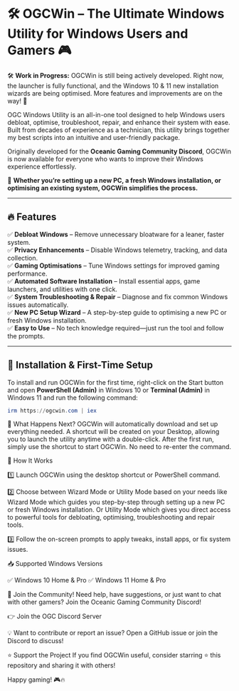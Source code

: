 # 🛠️ OGCWin – The Ultimate Windows Utility for Windows Users and Gamers 🎮

🛠️ **Work in Progress:**
OGCWin is still being actively developed. Right now, the launcher is fully functional, and the Windows 10 & 11 new installation wizards are being optimised.
More features and improvements are on the way! 🚀

OGC Windows Utility is an all-in-one tool designed to help Windows users debloat, optimise, troubleshoot, repair, and enhance their system with ease.
Built from decades of experience as a technician, this utility brings together my best scripts into an intuitive and user-friendly package.

Originally developed for the **Oceanic Gaming Community Discord**, OGCWin is now available for everyone who wants to improve their Windows experience effortlessly.

🚀 **Whether you’re setting up a new PC, a fresh Windows installation, or optimising an existing system, OGCWin simplifies the process.**

---

## 🔥 Features

✅ **Debloat Windows** – Remove unnecessary bloatware for a leaner, faster system.  
✅ **Privacy Enhancements** – Disable Windows telemetry, tracking, and data collection.  
✅ **Gaming Optimisations** – Tune Windows settings for improved gaming performance.  
✅ **Automated Software Installation** – Install essential apps, game launchers, and utilities with one click.  
✅ **System Troubleshooting & Repair** – Diagnose and fix common Windows issues automatically.  
✅ **New PC Setup Wizard** – A step-by-step guide to optimising a new PC or fresh Windows installation.  
✅ **Easy to Use** – No tech knowledge required—just run the tool and follow the prompts.

---

## 🚀 Installation & First-Time Setup

To install and run OGCWin for the first time, right-click on the Start button and open **PowerShell (Admin)** in Windows 10 or **Terminal (Admin)** in Windows 11 and run the following command:

```ps1
irm https://ogcwin.com | iex
```

🔹 What Happens Next? OGCWin will automatically download and set up everything needed. A shortcut will be created on your Desktop, allowing you to launch the utility anytime with a double-click. After the first run, simply use the shortcut to start OGCWin. No need to re-enter the command.

🎯 How It Works

1️⃣ Launch OGCWin using the desktop shortcut or PowerShell command.

2️⃣ Choose between Wizard Mode or Utility Mode based on your needs like Wizard Mode which guides you step-by-step through setting up a new PC or fresh Windows installation. Or Utility Mode which gives you direct access to powerful tools for debloating, optimising, troubleshooting and repair tools.

3️⃣ Follow the on-screen prompts to apply tweaks, install apps, or fix system issues.

📥 Supported Windows Versions

✅ Windows 10 Home & Pro
✅ Windows 11 Home & Pro

🔗 Join the Community! Need help, have suggestions, or just want to chat with other gamers? Join the Oceanic Gaming Community Discord!

👉 Join the OGC Discord Server

💡 Want to contribute or report an issue? Open a GitHub issue or join the Discord to discuss!

⭐ Support the Project If you find OGCWin useful, consider starring ⭐ this repository and sharing it with others!

Happy gaming! 🎮🔥